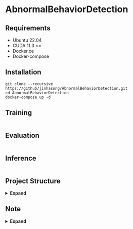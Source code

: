 # AbnormalBehaviorDetection

## Requirements
* Ubuntu 22.04
* CUDA 11.3 <=
* Docker.ce
* Docker-compose

## Installation
```shell
git clone --recursive https://github/jinhasong/AbnormalBehaviorDetection.git
cd AbnormalBehaviorDetection
docker-compose up -d
```
## Training
```shell

```
## Evaluation
```shell

```
## Inference
```shell

```

## Project Structure

<details><summary> <b>Expand</b> </summary>

``` text
AbnormalBehaviorDetection/
 ├─ docker/
 │   ├─ dev/
 │   ├─ mmaction2/
 │   ├─ pose/
 │   ├─ yolo/
 ├─ lib
 │   ├─ mmaction2/
 │   ├─ pose/
 │   │   └─ alphapose/  
 │   └─ tracker/
 │       ├─ bytetracker/
 │       └─ sort/
 ├─ models/
 ├─ scripts/
 ├─ tools/
 ├─ utils/
 └─ docker-compose.yml
```

- docker: docker 빌드를 위한 dockerfile, env 및 requirements.txt 파일 포함
- lib: git submodule로 추가한 관련 라이브러리 및 repository
- models: abnormal behavior detection 모델 class
- scripts: 데이터셋 및 모델 다운로드용 shell scripts
- tools: 테스트용 소스 및 툴
- utils: model, tools, lib 외 utility

</details>

## Note
<details><summary> <b>Expand</b> </summary>

### Object Detection([model comparison](https://jinhasong.github.io/AbnormalBehaviorDetection/yolo.html))
|  Name  | Paper                                                                                                                          |                          Github                           | 
|:------:|:-------------------------------------------------------------------------------------------------------------------------------|:---------------------------------------------------------:|
| yolov4 | [YOLOv4: Optimal Speed and Accuracy of Object Detection](https://arxiv.org/abs/2004.10934)                                     |    [Github Link](https://github.com/AlexeyAB/darknet)     |
| yolov7 | [YOLOv7: Trainable bag-of-freebies sets new state-of-the-art for real-time object detectors](https://arxiv.org/abs/2207.02696) |    [Github Link](https://github.com/WongKinYiu/yolov7)    |
| yolov8 | [YOLOv8 Docs](https://docs.ultralytics.com/)                                                                                   | [Github Link](https://github.com/ultralytics/ultralytics) |
| yolov9 | [YOLOv9: Learning What You Want to Learn Using Programmable Gradient Information](https://arxiv.org/abs/2402.13616)            |    [Github Link](https://github.com/WongKinYiu/yolov9)    |

### Object Tracking
|    Name    | Paper                                                                                                   |                       Github                        | 
|:----------:|:--------------------------------------------------------------------------------------------------------|:---------------------------------------------------:|
| ByteTrack  | [ByteTrack: Multi-Object Tracking by Associating Every Detection Box](https://arxiv.org/abs/2110.06864) | [Github Link](https://github.com/ifzhang/ByteTrack) |
|    SORT    | [Simple Online and Realtime Tracking](https://arxiv.org/abs/1602.00763)                                 |   [Github Link](https://github.com/abewley/sort)    |

### Pose Estimation
|   Name    | Paper                                                                                                                     |                        Github                         | 
|:---------:|:--------------------------------------------------------------------------------------------------------------------------|:-----------------------------------------------------:|
| Alphapose | [AlphaPose: Whole-Body Regional Multi-Person Pose Estimation and Tracking in Real-Time](https://arxiv.org/abs/2211.03375) | [Github Link](https://github.com/MVIG-SJTU/AlphaPose) |
|  MMPose   | [Papers Link](https://mmpose.readthedocs.io/en/latest/model_zoo_papers/algorithms.html)                                   |  [Github Link](https://github.com/open-mmlab/mmpose)  |

### Action Recognition
|  Name   | Paper                                                                            |                                               Github                                                | 
|:-------:|:---------------------------------------------------------------------------------|:---------------------------------------------------------------------------------------------------:|
| PoseC3D | [Revisiting Skeleton-based Action Recognition](https://arxiv.org/abs/2104.13586) | [Github Link](https://github.com/open-mmlab/mmaction2/blob/main/configs/skeleton/posec3d/README.md) |
- [MMAction2](https://github.com/open-mmlab/mmaction2)

### Abnormal Event Detection
#### Dataset
##### [Violence(Assault, Fight)](https://paperswithcode.com/sota/abnormal-event-detection-in-video-on-ubi)
| Type  |     Name     | Metric |                                      Link                                       |                 Dataset Path                 |       Downloaded        |
|:-----:|:------------:|:------:|:-------------------------------------------------------------------------------:|:--------------------------------------------:|:-----------------------:|
| Eval  | CUHK-Avenue  |  AUC   | [Link](https://www.cse.cuhk.edu.hk/leojia/projects/detectabnormal/dataset.html) | ```mlsun/nfs_shared/abd/eval/CUHK-Avenue```  | <ul><li>[x] </li></ul>  |
| Eval  | ShanghaiTech |  AUC   |            [Link](https://github.com/desenzhou/ShanghaiTechDataset)             | ```mlsun/nfs_shared/abd/eval/ShanghaiTech``` | <ul><li>[x] </li></ul>  |
| Eval  |   UBnormal   |  AUC   |               [Link](https://github.com/lilygeorgescu/UBnormal/)                |   ```mlsun/nfs_shared/abd/eval/UBnormal```   | <ul><li>[x] </li></ul>  |
| Eval  |  UCF-Crime   |  AUC   |              [Link](https://paperswithcode.com/dataset/ucf-crime)               |  ```mlsun/nfs_shared/abd/eval/UCF_Crimes```  | <ul><li>[x] </li></ul>  |
| Train |   LAD2000    |        |         [Link](https://github.com/wanboyang/anomaly_detection_LAD2000)          |      ```mlsun/nfs_shared/abd/LAD2000```      | <ul><li>[x] </li></ul>  |
| Train | NWPU-Campus  |        |                      [Link](https://campusvad.github.io/)                       |    ```mlsun/nfs_shared/abd/NWPU_Campus```    | <ul><li>[x] </li></ul>  |
| Train | StreetScene  |        |    [Link](https://www.merl.com/research/highlights/video-anomaly-detection)     |    ```mlsun/nfs_shared/abd/StreetScene```    | <ul><li>[ ] </li></ul>  |
| Eval  | XD-Violence  |   AP   |             [Link](https://paperswithcode.com/dataset/xd-violence)              |   ```mldisk2/nfs_shared/abd/XD-Violence```   | <ul><li>[x] </li></ul>  |


##### Fall
| Type  |     Name     | Metric |                                      Link                                       |                 Dataset Path                 | Downloaded |
|:-----:|:------------:|:------:|:-------------------------------------------------------------------------------:|:--------------------------------------------:|:----------:|

##### Wander
| Type  |     Name     | Metric |                                      Link                                       |                 Dataset Path                 | Downloaded |
|:-----:|:------------:|:------:|:-------------------------------------------------------------------------------:|:--------------------------------------------:|:----------:|

#### References
##### Violence(Assault, Fight)
| Method |                                                                        Paper                                                                         |                                 Github                                 | Framework | CUHK-Avenue(ROC) | ShanghaiTech | UCF-Crime | UBnormal |
|:------:|:----------------------------------------------------------------------------------------------------------------------------------------------------:|:----------------------------------------------------------------------:|:---------:|:----------------:|:------------:|:---------:|:--------:|
|  BODS  |                                                       [Link](https://arxiv.org/abs/1908.05884)                                                       |                                   -                                    |    AE     |        -         |      -       |   68.2    |    -     |
|  GODS  |                                                       [Link](https://arxiv.org/abs/1908.05884)                                                       |                                   -                                    |    AE     |        -         |      -       |   69.4    |    -     |
|  VEC   |                                                       [Link](https://arxiv.org/abs/2008.11988)                                                       |         [Github Link](https://github.com/yuguangnudt/VEC_VAD)          |  AE(FPM)  |       90.2       |     74.8     |     -     |    -     |
|  CAC   |                                              [Link](https://dl.acm.org/doi/abs/10.1145/3394171.3413529)                                              |                                   -                                    |  Encoder  |       87.0       |     79.3     |     -     |    -     |
|  HF2   |                                                       [Link](http://arxiv.org/abs/2108.06852)                                                        |           [Github Link](https://github.com/LiUzHiAn/hf2vad)            |  AE(FPM)  |       91.1       |     76.2     |     -     |    -     |
|  BAF   |                                            [Link](https://ieeexplore.ieee.org/abstract/document/9410375)                                             |          [Github Link](https://github.com/lilygeorgescu/AED)           |    AE     |       92.3       |     82.7     |     -     |   59.3   |
|  BDPN  |                                            [Link](https://ojs.aaai.org/index.php/AAAI/article/view/19898)                                            |                                   -                                    |  AE(FPM)  |       90.0       |     78.1     |     -     |    -     |
|  GCL   |                                                       [Link](http://arxiv.org/abs/2203.03962)                                                        |                                   -                                    |    GAN    |        -         |     79.6     |   74.2    |    -     |
|  SSL   |                                                       [Link](https://arxiv.org/pdf/2207.10172)                                                       |         [Github Link](https://github.com/gdwang08/Jigsaw-VAD)          |  Encoder  |       92.2       |     84.3     |     -     |    -     |
|        |                                            [Link](https://ieeexplore.ieee.org/abstract/document/10222594)                                            | [Github Link](https://github.com/AnilOsmanTur/video_anomaly_diffusion) |           |        -         |     76.1     |   65.2    |    -     |
|  FPDM  | [Link](https://openaccess.thecvf.com/content/ICCV2023/papers/Yan_Feature_Prediction_Diffusion_Model_for_Video_Anomaly_Detection_ICCV_2023_paper.pdf) |          [Github Link](https://github.com/daidaidouer/FPDM)            |   DDIM    |       90.1       |     78.6     |   74.7    |   62.7   |

### OpticalFlow
- [Awesome-Optical-Flow](https://github.com/hzwer/Awesome-Optical-Flow?tab=readme-ov-file)

</details>
